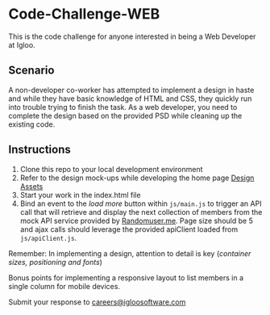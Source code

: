 # Code-Challenge-WEB
This is the code challenge for anyone interested in being a Web Developer at Igloo.

## Scenario
A non-developer co-worker has attempted to implement a design in haste and while they have basic knowledge of HTML and CSS, they quickly run into trouble trying to finish the task. As a web developer, you need to complete the design based on the provided PSD while cleaning up the existing code.

## Instructions
1. Clone this repo to your local development environment
2. Refer to the design mock-ups while developing the home page [Design Assets](https://github.com/IglooSoftware/Code-Challenge-WEB-Members/tree/master/assets)
3. Start your work in the index.html file
4. Bind an event to the *load more* button within `js/main.js` to trigger an API call that will retrieve and display the next collection of members from the mock API service provided by [Randomuser.me](https://randomuser.me). Page size should be 5 and ajax calls should leverage the provided apiClient loaded from `js/apiClient.js`.

Remember: In implementing a design, attention to detail is key (*container sizes, positioning and fonts*)

Bonus points for implementing a responsive layout to list members in a single column for mobile devices.

Submit your response to careers@igloosoftware.com
